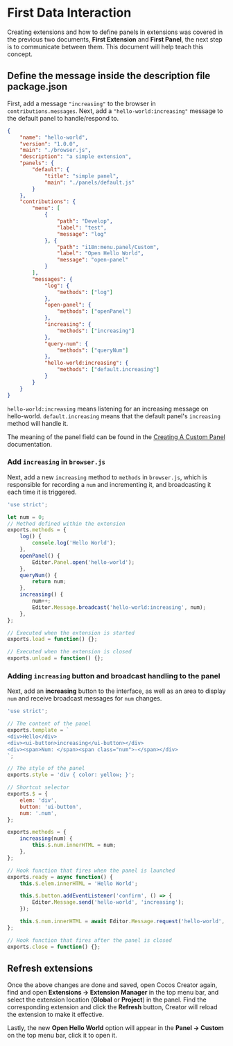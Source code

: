 # First Data Interaction

Creating extensions and how to define panels in extensions was covered in the previous two documents, **First Extension** and **First Panel**, the next step is to communicate between them. This document will help teach this concept.

## Define the message inside the description file package.json

First, add a message `"increasing"` to the browser in `contributions.messages`. Next, add a `"hello-world:increasing"` message to the default panel to handle/respond to.

```json
{
    "name": "hello-world",
    "version": "1.0.0",
    "main": "./browser.js",
    "description": "a simple extension",
    "panels": {
        "default": {
            "title": "simple panel",
            "main": "./panels/default.js"
        }
    },
    "contributions": {
        "menu": [
            {
                "path": "Develop",
                "label": "test",
                "message": "log"
            }, {
                "path": "i18n:menu.panel/Custom",
                "label": "Open Hello World",
                "message": "open-panel"
            }
        ],
        "messages": {
            "log": {
                "methods": ["log"]
            },
            "open-panel": {
                "methods": ["openPanel"]
            },
            "increasing": {
                "methods": ["increasing"]
            },
            "query-num": {
                "methods": ["queryNum"]
            },
            "hello-world:increasing": {
                "methods": ["default.increasing"]
            }
        }
    }
}
```

`hello-world:increasing` means listening for an increasing message on hello-world. `default.increasing` means that the default panel's `increasing` method will handle it.

The meaning of the panel field can be found in the [Creating A Custom Panel](./panel-boot.md) documentation.

### Add `increasing` in `browser.js`

Next, add a new `increasing` method to `methods` in `browser.js`, which is responsible for recording a `num` and incrementing it, and broadcasting it each time it is triggered.

```javascript
'use strict';

let num = 0;
// Method defined within the extension
exports.methods = {
    log() {
        console.log('Hello World');
    },
    openPanel() {
        Editor.Panel.open('hello-world');
    },
    queryNum() {
        return num;
    },
    increasing() {
        num++;
        Editor.Message.broadcast('hello-world:increasing', num);
    },
};

// Executed when the extension is started
exports.load = function() {};

// Executed when the extension is closed
exports.unload = function() {};
```

### Adding `increasing` button and broadcast handling to the panel

Next, add an **increasing** button to the interface, as well as an area to display `num` and receive broadcast messages for `num` changes.

```javascript
'use strict';

// The content of the panel
exports.template = `
<div>Hello</div>
<div><ui-button>increasing</ui-button></div>
<div><span>Num: </span><span class="num">-</span></div>
`;

// The style of the panel
exports.style = 'div { color: yellow; }';

// Shortcut selector
exports.$ = {
    elem: 'div',
    button: 'ui-button',
    num: '.num',
};

exports.methods = {
    increasing(num) {
        this.$.num.innerHTML = num;
    },
};

// Hook function that fires when the panel is launched
exports.ready = async function() {
    this.$.elem.innerHTML = 'Hello World';

    this.$.button.addEventListener('confirm', () => {
        Editor.Message.send('hello-world', 'increasing');
    });

    this.$.num.innerHTML = await Editor.Message.request('hello-world', 'query-num');
};

// Hook function that fires after the panel is closed
exports.close = function() {};
```

## Refresh extensions

Once the above changes are done and saved, open Cocos Creator again, find and open **Extensions -> Extension Manager** in the top menu bar, and select the extension location (**Global** or **Project**) in the panel. Find the corresponding extension and click the **Refresh** button, Creator will reload the extension to make it effective.

Lastly, the new **Open Hello World** option will appear in the **Panel -> Custom** on the top menu bar, click it to open it.
